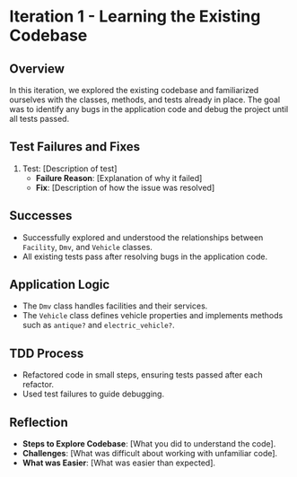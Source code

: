 # Iteration 1 - Learning the Existing Codebase

## Overview
In this iteration, we explored the existing codebase and familiarized ourselves with the classes, methods, and tests already in place. The goal was to identify any bugs in the application code and debug the project until all tests passed.

## Test Failures and Fixes
1. Test: [Description of test]
   - **Failure Reason**: [Explanation of why it failed]
   - **Fix**: [Description of how the issue was resolved]
   
## Successes
- Successfully explored and understood the relationships between `Facility`, `Dmv`, and `Vehicle` classes.
- All existing tests pass after resolving bugs in the application code.

## Application Logic
- The `Dmv` class handles facilities and their services.
- The `Vehicle` class defines vehicle properties and implements methods such as `antique?` and `electric_vehicle?`.

## TDD Process
- Refactored code in small steps, ensuring tests passed after each refactor.
- Used test failures to guide debugging.

## Reflection
- **Steps to Explore Codebase**: [What you did to understand the code].
- **Challenges**: [What was difficult about working with unfamiliar code].
- **What was Easier**: [What was easier than expected].